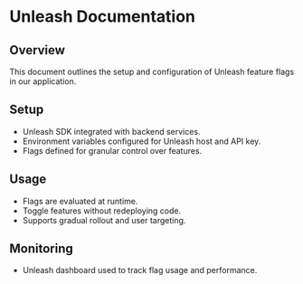 # Unleash Documentation

## Overview
This document outlines the setup and configuration of Unleash feature flags in our application.

## Setup
- Unleash SDK integrated with backend services.
- Environment variables configured for Unleash host and API key.
- Flags defined for granular control over features.

## Usage
- Flags are evaluated at runtime.
- Toggle features without redeploying code.
- Supports gradual rollout and user targeting.

## Monitoring
- Unleash dashboard used to track flag usage and performance.